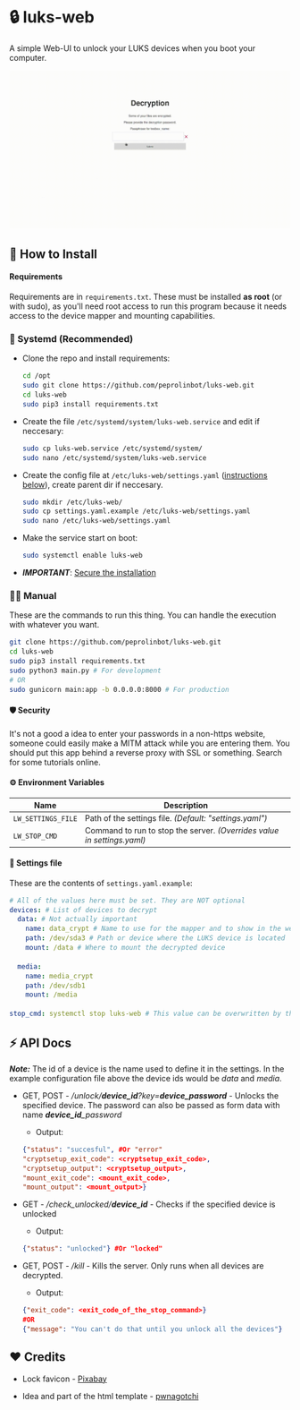 # 🔒 luks-web

A simple Web-UI to unlock your LUKS devices when you boot your computer.

![Showcase GIF](showcase.gif)

## 🔧 How to Install

#### Requirements

Requirements are in `requirements.txt`. These must be installed **as root** (or with sudo), as you'll need root access to run this program because it needs access to the device mapper and mounting capabilities.

### 🧰 Systemd (Recommended)

- Clone the repo and install requirements:

  ```bash
  cd /opt
  sudo git clone https://github.com/peprolinbot/luks-web.git
  cd luks-web
  sudo pip3 install requirements.txt
  ```

- Create the file `/etc/systemd/system/luks-web.service` and edit if neccesary:

  ```bash
  sudo cp luks-web.service /etc/systemd/system/
  sudo nano /etc/systemd/system/luks-web.service
  ```

- Create the config file at `/etc/luks-web/settings.yaml` ([instructions below](#-settings-file)), create parent dir if neccesary.

  ```bash
  sudo mkdir /etc/luks-web/
  sudo cp settings.yaml.example /etc/luks-web/settings.yaml
  sudo nano /etc/luks-web/settings.yaml
  ```

- Make the service start on boot:

  ```bash
  sudo systemctl enable luks-web
  ```

- _**IMPORTANT**_: [Secure the installation](#-security)

### 💪🏻 Manual

These are the commands to run this thing. You can handle the execution with whatever you want.

```bash
git clone https://github.com/peprolinbot/luks-web.git
cd luks-web
sudo pip3 install requirements.txt
sudo python3 main.py # For development
# OR
sudo gunicorn main:app -b 0.0.0.0:8000 # For production
```

#### 🛡 Security

It's not a good a idea to enter your passwords in a non-https website, someone could easily make a MITM attack while you are entering them. You should put this app behind a reverse proxy with SSL or something. Search for some tutorials online.

#### ⚙️ Environment Variables

| Name                         | Description |
|------------------------------|-------------|
| `LW_SETTINGS_FILE`   | Path of the settings file. _(Default: "settings.yaml")_
| `LW_STOP_CMD` | Command to run to stop the server. _(Overrides value  in settings.yaml)_

#### 📝 Settings file

These are the contents of `settings.yaml.example`:

```yaml
# All of the values here must be set. They are NOT optional
devices: # List of devices to decrypt
  data: # Not actually important
    name: data_crypt # Name to use for the mapper and to show in the web
    path: /dev/sda3 # Path or device where the LUKS device is located
    mount: /data # Where to mount the decrypted device

  media:
    name: media_crypt
    path: /dev/sdb1
    mount: /media

stop_cmd: systemctl stop luks-web # This value can be overwritten by the LW_STOP_CMD env var.
```

## ⚡ API Docs

_**Note:**_ The id of a device is the name used to define it in the settings. In the example configuration file above the device ids would be _data_ and _media_.

- GET, POST - _/unlock/**device_id**?key=**device_password**_ - Unlocks the specified device. The password can also be passed as form data with name _**device\_id**\_password_
  - Output:
  ```json
  {"status": "succesful", #Or "error"
  "cryptsetup_exit_code": <cryptsetup_exit_code>,
  "cryptsetup_output": <cryptsetup_output>,
  "mount_exit_code": <mount_exit_code>,
  "mount_output": <mount_output>}
  ```
- GET - _/check_unlocked/**device_id**_ - Checks if the specified device is unlocked
  - Output:
  ```json
  {"status": "unlocked"} #Or "locked"
  ```

- GET, POST - _/kill_ - Kills the server. Only runs when all devices are decrypted.
  - Output:
  ```json
  {"exit_code": <exit_code_of_the_stop_command>}
  #OR
  {"message": "You can't do that until you unlock all the devices"}
  ```

## ❤️ Credits

- Lock favicon - [Pixabay](https://pixabay.com/vectors/padlock-locked-brass-grey-lock-148850/)

- Idea and part of the html template - [pwnagotchi](https://github.com/evilsocket/pwnagotchi/blob/master/builder/data/usr/bin/decryption-webserver)
